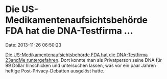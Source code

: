 Die US-Medikamentenaufsichtsbehörde FDA hat die DNA-Testfirma \...
==================================================================

Date: 2013-11-26 06:50:23

[Die US-Medikamentenaufsichtsbehörde FDA hat die DNA-Testfirma 23andMe
runtergefahren](http://www.usatoday.com/story/news/nation/2013/11/25/23andme/3699329/).
Dort konnte man als Privatperson seine DNA für 99 Dollar hinschicken und
untersuchen lassen, was vor ein paar Jahren heftige
Post-Privacy-Debatten ausgelöst hatte.
